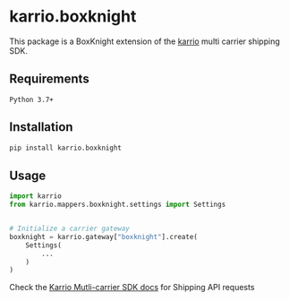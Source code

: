 
# karrio.boxknight

This package is a BoxKnight extension of the [karrio](https://pypi.org/project/karrio) multi carrier shipping SDK.

## Requirements

`Python 3.7+`

## Installation

```bash
pip install karrio.boxknight
```

## Usage

```python
import karrio
from karrio.mappers.boxknight.settings import Settings


# Initialize a carrier gateway
boxknight = karrio.gateway["boxknight"].create(
    Settings(
        ...
    )
)
```

Check the [Karrio Mutli-carrier SDK docs](https://docs.karrio.io) for Shipping API requests
